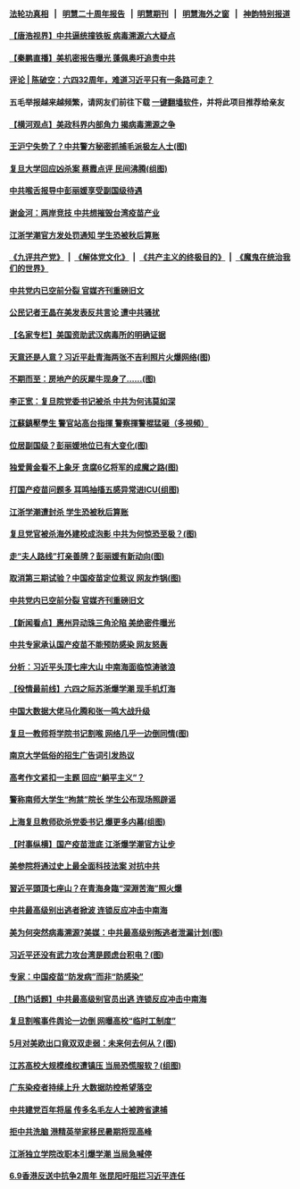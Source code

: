 #### [法轮功真相](https://github.com/gfw-breaker/truth/blob/master/README.md?t=0) &nbsp;&nbsp;|&nbsp;&nbsp; [明慧二十周年报告](https://github.com/gfw-breaker/mh-reports/blob/master/README.md?t=0) &nbsp;&nbsp;|&nbsp;&nbsp;[明慧期刊](https://github.com/gfw-breaker/mh-qikan) &nbsp;&nbsp;|&nbsp;&nbsp; [明慧海外之窗](https://github.com/gfw-breaker/mh-news/blob/master/README.md?t=0) &nbsp;&nbsp;|&nbsp;&nbsp; [神韵特别报道](https://github.com/gfw-breaker/mh-news/blob/master/shenyun.md?t=0)
#### [ 【唐浩视界】中共逼统撞铁板 病毒溯源六大疑点](https://github.com/gfw-breaker/banned-news3/blob/master/pages/nsc413/n13007758.md)
#### [ 【秦鹏直播】美机密报告曝光 蓬佩奥吁追责中共](https://github.com/gfw-breaker/banned-news3/blob/master/pages/nsc413/n13008611.md)
#### [ 评论 | 陈破空：六四32周年，难道习近平只有一条路可走？](https://github.com/gfw-breaker/banned-news3/blob/master/pages/pinglun/js-06012021130549.md)
#### 五毛举报越来越频繁，请网友们前往下载 [一键翻墙软件](https://github.com/gfw-breaker/ssr-accounts)，并将此项目推荐给亲友
#### [ 【横河观点】美政科界内部角力 揭病毒溯源之争](https://github.com/gfw-breaker/banned-news3/blob/master/pages/nsc413/n13008668.md)
#### [ 王沪宁失势了？中共警方秘密抓捕毛派极左人士(图)](https://github.com/gfw-breaker/banned-news3/blob/master/pages/p2/974439.md)
#### [ 复旦大学回应凶杀案 蔡霞点评 民间沸腾(组图)](https://github.com/gfw-breaker/banned-news3/blob/master/pages/p1/974422.md)
#### [ 中共喉舌报导中彭丽媛享受副国级待遇](https://github.com/gfw-breaker/banned-news3/blob/master/pages/nsc413/n13009228.md)
#### [ 谢金河：两岸竞技 中共想摧毁台湾疫苗产业](https://github.com/gfw-breaker/banned-news3/blob/master/pages/nsc413/n13007500.md)
#### [ 江浙学潮官方发处罚通知 学生恐被秋后算账](https://github.com/gfw-breaker/banned-news3/blob/master/pages/nsc413/n13007968.md)
#### [《九评共产党》](https://github.com/begood0513/9ping.md/blob/master/README.md) &nbsp;|&nbsp; [《解体党文化》](../../../../jtdwh.md/blob/master/README.md)  &nbsp;|&nbsp; [《共产主义的终极目的》](../../../../gczydzjmd.md/blob/master/README.md) &nbsp;|&nbsp; [《魔鬼在统治我们的世界》](../../../../mgztzwmdsj.md/blob/master/README.md) 
#### [ 中共党内已空前分裂 官媒齐刊重磅旧文](https://github.com/gfw-breaker/banned-news3/blob/master/pages/nf4514/n13009978.md)
#### [ 公民记者王晶在美发表反共言论 遭中共骚扰](https://github.com/gfw-breaker/banned-news3/blob/master/pages/nsc413/n13009411.md)
#### [ 【名家专栏】美国资助武汉病毒所的明确证据](https://github.com/gfw-breaker/banned-news3/blob/master/pages/nsc413/n13007706.md)
#### [ 天意还是人意？习近平赴青海两张不吉利照片火爆网络(图)](https://github.com/gfw-breaker/banned-news3/blob/master/pages/p2/974466.md)
#### [ 不期而至：房地产的灰犀牛现身了……(图)](https://github.com/gfw-breaker/banned-news3/blob/master/pages/p5/974434.md)
#### [ 李正宽：复旦院党委书记被杀 中共为何讳莫如深](https://github.com/gfw-breaker/banned-news3/blob/master/pages/nf4514/n13006751.md)
#### [ 江蘇鎮壓學生 警官站高台指揮 警察揮警棍猛砸（多視頻）](https://github.com/gfw-breaker/banned-news3/blob/master/pages/soh5/513713.md)
#### [ 位居副国级？彭丽媛地位已有大变化(图)](https://github.com/gfw-breaker/banned-news3/blob/master/pages/p2/974456.md)
#### [ 独爱黄金看不上象牙 贪腐6亿将军的成魔之路(图)](https://github.com/gfw-breaker/banned-news3/blob/master/pages/p2/974418.md)
#### [ 打国产疫苗问题多 耳鸣抽搐五感异常进ICU(组图)](https://github.com/gfw-breaker/banned-news3/blob/master/pages/p1/974377.md)
#### [ 江浙学潮遭封杀 学生恐被秋后算账](https://github.com/gfw-breaker/banned-news3/blob/master/pages/nf4514/n13007968.md)
#### [ 复旦党官被杀海外建校成泡影 中共为何惊恐至极？(图)](https://github.com/gfw-breaker/banned-news3/blob/master/pages/p2/974447.md)
#### [ 走“夫人路线”打亲善牌？彭丽媛有新动向(图)](https://github.com/gfw-breaker/banned-news3/blob/master/pages/p2/974356.md)
#### [ 取消第三期试验？中国疫苗定位惹议 网友炸锅(图)](https://github.com/gfw-breaker/banned-news3/blob/master/pages/p1/974405.md)
#### [ 中共党内已空前分裂 官媒齐刊重磅旧文](https://github.com/gfw-breaker/banned-news3/blob/master/pages/nsc413/n13009978.md)
#### [ 【新闻看点】惠州异动珠三角沦陷 美绝密件曝光](https://github.com/gfw-breaker/banned-news3/blob/master/pages/nsc413/n13008558.md)
#### [ 中共专家承认国产疫苗不能预防感染 网友怒轰](https://github.com/gfw-breaker/banned-news3/blob/master/pages/prog204/a103137992.md)
#### [ 分析：习近平头顶七座大山 中南海面临惊涛骇浪](https://github.com/gfw-breaker/banned-news3/blob/master/pages/prog1138/a103137696.md)
#### [ 【役情最前线】六四之际苏浙爆学潮 现手机灯海](https://github.com/gfw-breaker/banned-news3/blob/master/pages/nsc413/n13008513.md)
#### [ 中国大数据大佬马化腾和张一鸣大战升级](https://github.com/gfw-breaker/banned-news3/blob/master/pages/nf4514/n13008825.md)
#### [ 复旦一教师将学院书记割喉 网络几乎一边倒同情(图)](https://github.com/gfw-breaker/banned-news3/blob/master/pages/p2/974320.md)
#### [ 南京大学低俗的招生广告词引发热议](https://github.com/gfw-breaker/banned-news3/blob/master/pages/nsc413/n13009797.md)
#### [ 高考作文紧扣一主题 回应“躺平主义”？](https://github.com/gfw-breaker/banned-news3/blob/master/pages/nsc413/n13007534.md)
#### [ 警称南师大学生“拘禁”院长 学生公布现场照辟谣](https://github.com/gfw-breaker/banned-news3/blob/master/pages/prog204/a103137990.md)
#### [ 上海复旦教师砍杀党委书记 爆更多内幕(组图)](https://github.com/gfw-breaker/banned-news3/blob/master/pages/p1/974299.md)
#### [ 【时事纵横】国产疫苗泄底 江浙爆学潮官方让步](https://github.com/gfw-breaker/banned-news3/blob/master/pages/nsc413/n13008581.md)
#### [ 美参院将通过史上最全面科技法案 对抗中共](https://github.com/gfw-breaker/banned-news3/blob/master/pages/nf4514/n13007924.md)
#### [ 習近平頭頂七座山？在青海身臨“深淵苦海”照火爆](https://github.com/gfw-breaker/banned-news3/blob/master/pages/soh5/513839.md)
#### [ 中共最高级别出逃者掀波 连锁反应冲击中南海](https://github.com/gfw-breaker/banned-news3/blob/master/pages/prog204/a103138549.md)
#### [ 美为何突然病毒溯源?美媒：中共最高级别叛逃者泄漏计划(图)](https://github.com/gfw-breaker/banned-news3/blob/master/pages/p9/974475.md)
#### [ 习近平还没有武力攻台湾是顾虑台积电？(图)](https://github.com/gfw-breaker/banned-news3/blob/master/pages/p5/974403.md)
#### [ 专家：中国疫苗“防发病”而非“防感染”](https://github.com/gfw-breaker/banned-news3/blob/master/pages/yataibaodao/cm-06082021152437.md)
#### [ 【热门话题】中共最高级别官员出逃 连锁反应冲击中南海](https://github.com/gfw-breaker/banned-news3/blob/master/pages/prog204/a103138574.md)
#### [ 复旦割喉事件舆论一边倒 网曝高校“临时工制度”](https://github.com/gfw-breaker/banned-news3/blob/master/pages/prog204/a103138074.md)
#### [ 5月对美欧出口竟双双走弱：未来何去何从？(图)](https://github.com/gfw-breaker/banned-news3/blob/master/pages/p5/974431.md)
#### [ 江苏高校大规模维权遭镇压 当局恐慌服软？(组图)](https://github.com/gfw-breaker/banned-news3/blob/master/pages/p1/974340.md)
#### [ 广东染疫者持续上升 大数据防控希望落空](https://github.com/gfw-breaker/banned-news3/blob/master/pages/nsc413/n13009378.md)
#### [ 中共建党百年将届 传多名毛左人士被跨省逮捕](https://github.com/gfw-breaker/banned-news3/blob/master/pages/nsc413/n13008329.md)
#### [ 拒中共洗脑 港精英举家移民暑期将现高峰](https://github.com/gfw-breaker/banned-news3/blob/master/pages/nf4514/n13008457.md)
#### [ 江浙独立学院改职本引爆学潮 当局急喊停](https://github.com/gfw-breaker/banned-news3/blob/master/pages/nf4514/n13005910.md)
#### [ 6.9香港反送中抗争2周年 张昆阳吁阻拦习近平连任](https://github.com/gfw-breaker/banned-news3/blob/master/pages/yataibaodao/hcm0609a-06092021053630.md)
